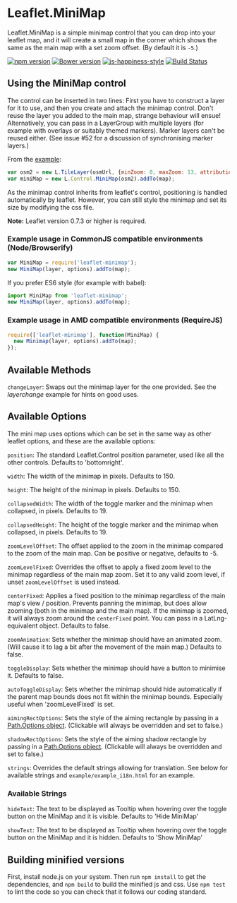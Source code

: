 # Leaflet.MiniMap

Leaflet.MiniMap is a simple minimap control that you can drop into your leaflet map, and it will create a small map in the corner which shows the same as the main map with a set zoom offset. (By default it is `-5`.)

[![npm version](https://badge.fury.io/js/leaflet-minimap.svg)](https://www.npmjs.com/package/leaflet-minimap)
[![Bower version](https://badge.fury.io/bo/leaflet-minimap.svg)](https://github.com/Norkart/Leaflet-MiniMap)
[![js-happiness-style](https://img.shields.io/badge/code%20style-happiness-brightgreen.svg?style=flat-square)](https://github.com/JedWatson/happiness)
[![Build Status](https://travis-ci.org/Norkart/Leaflet-MiniMap.svg)](https://travis-ci.org/Norkart/Leaflet-MiniMap)

## Using the MiniMap control

The control can be inserted in two lines: First you have to construct a layer for it to use, and then you create and attach the minimap control. Don't reuse the layer you added to the main map, strange behaviour will ensue! Alternatively, you can pass in a LayerGroup with multiple layers (for example with overlays or suitably themed markers). Marker layers can't be reused either. (See issue #52 for a discussion of synchronising marker layers.)

From the [example](http://norkart.github.com/Leaflet-MiniMap/example.html):

```js
var osm2 = new L.TileLayer(osmUrl, {minZoom: 0, maxZoom: 13, attribution: osmAttrib});
var miniMap = new L.Control.MiniMap(osm2).addTo(map);
```

As the minimap control inherits from leaflet's control, positioning is handled automatically by leaflet. However, you can still style the minimap and set its size by modifying the css file.

**Note:** Leaflet version 0.7.3 or higher is required.

### Example usage in CommonJS compatible environments (Node/Browserify)

```js
var MiniMap = require('leaflet-minimap');
new MiniMap(layer, options).addTo(map);
```
If you prefer ES6 style (for example with babel):

```js
import MiniMap from 'leaflet-minimap';
new MiniMap(layer, options).addTo(map);
```
### Example usage in AMD compatible environments (RequireJS)

```js
require(['leaflet-minimap'], function(MiniMap) {
  new Minimap(layer, options).addTo(map);
});
```

## Available Methods

`changeLayer`: Swaps out the minimap layer for the one provided. See the _layerchange_ example for hints on good uses.

## Available Options
 The mini map uses options which can be set in the same way as other leaflet options, and these are the available options:

`position`: The standard Leaflet.Control position parameter, used like all the other controls. Defaults to 'bottomright'.

`width`: The width of the minimap in pixels. Defaults to 150.

`height`: The height of the minimap in pixels. Defaults to 150.

`collapsedWidth`: The width of the toggle marker and the minimap when collapsed, in pixels. Defaults to 19.

`collapsedHeight`: The height of the toggle marker and the minimap when collapsed, in pixels. Defaults to 19.

`zoomLevelOffset`: The offset applied to the zoom in the minimap compared to the zoom of the main map. Can be positive or negative, defaults to -5.

`zoomLevelFixed`: Overrides the offset to apply a fixed zoom level to the minimap regardless of the main map zoom. Set it to any valid zoom level, if unset `zoomLevelOffset` is used instead.

`centerFixed`: Applies a fixed position to the minimap regardless of the main map's view / position. Prevents panning the minimap, but does allow zooming (both in the minimap and the main map). If the minimap is zoomed, it will always zoom around the `centerFixed` point. You can pass in a LatLng-equivalent object. Defaults to false.

`zoomAnimation`: Sets whether the minimap should have an animated zoom. (Will cause it to lag a bit after the movement of the main map.) Defaults to false.

`toggleDisplay`: Sets whether the minimap should have a button to minimise it. Defaults to false.

`autoToggleDisplay`: Sets whether the minimap should hide automatically if the parent map bounds does not fit within the minimap bounds. Especially useful when 'zoomLevelFixed' is set.

`aimingRectOptions`: Sets the style of the aiming rectangle by passing in a [Path.Options object](http://leafletjs.com/reference.html#path-options). (Clickable will always be overridden and set to false.)

`shadowRectOptions`: Sets the style of the aiming shadow rectangle by passing in a [Path.Options object](http://leafletjs.com/reference.html#path-options). (Clickable will always be overridden and set to false.)

`strings`: Overrides the default strings allowing for translation. See below for available strings and `example/example_i18n.html` for an example.

### Available Strings

`hideText`: The text to be displayed as Tooltip when hovering over the toggle button on the MiniMap and it is visible. Defaults to 'Hide MiniMap'

`showText`: The text to be displayed as Tooltip when hovering over the toggle button on the MiniMap and it is hidden. Defaults to 'Show MiniMap'

## Building minified versions
First, install node.js on your system. Then run `npm install` to get the dependencies, and `npm build` to build
the minified js and css. Use `npm test` to lint the code so you can check that it follows our
coding standard.
